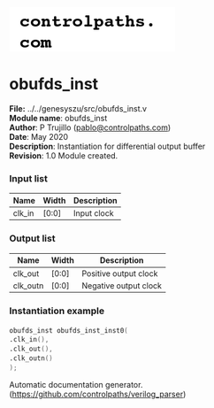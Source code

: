 ![image](logo.png)
#  obufds_inst 
 **File:** ../../genesyszu/src/obufds_inst.v  
**Module name**\: obufds_inst  
**Author**\: P Trujillo (pablo@controlpaths.com\)  
**Date**\: May 2020  
**Description**\: Instantiation for differential output buffer  
**Revision**\: 1.0 Module created.  

### Input list  
|**Name**|**Width**|**Description**|  
|-|-|-|  
|clk_in|[0:0]|Input clock|  

### Output list  
|**Name**|**Width**|**Description**|  
|-|-|-|  
|clk_out|[0:0]|Positive output clock|  
|clk_outn|[0:0]|Negative output clock|  

### Instantiation example 
 ```verilog   
obufds_inst obufds_inst_inst0(  
.clk_in(),  
.clk_out(),  
.clk_outn()   
);   
```

Automatic documentation generator. (https://github.com/controlpaths/verilog_parser)